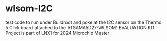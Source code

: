 # wlsom-I2C
test code to run under Buildroot and poke at the I2C sensor on the Thermo 5 Click board attached to the ATSAMA5D27-WLSOM1 EVALUATION KIT
Project is part of LNX1 for 2024 Microchip Master
